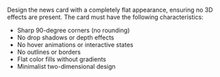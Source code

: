 Design the news card with a completely flat appearance, ensuring no 3D effects are present. The card must have the following characteristics:
- Sharp 90-degree corners (no rounding)
- No drop shadows or depth effects
- No hover animations or interactive states
- No outlines or borders
- Flat color fills without gradients
- Minimalist two-dimensional design
